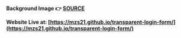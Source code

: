 **Background Image 👉 [SOURCE](https://unsplash.com/photos/Rge7khBAQ-Q)**

**Website Live at: [https://mzs21.github.io/transparent-login-form/](https://mzs21.github.io/transparent-login-form/)**
